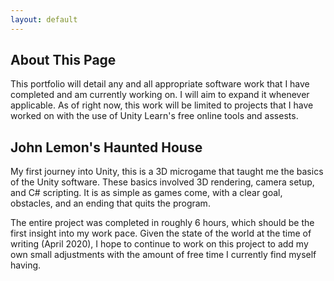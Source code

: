 ```yaml
---
layout: default
---
```


## About This Page

This portfolio will detail any and all appropriate software work that I have completed and am currently working on. I will aim to expand it whenever applicable. As of right now, this work will be limited to projects that I have worked on with the use of Unity Learn's free online tools and assests.

## John Lemon's Haunted House

My first journey into Unity, this is a 3D microgame that taught me the basics of the Unity software. These basics involved 3D rendering, camera setup, and C# scripting. It is as simple as games come, with a clear goal, obstacles, and an ending that quits the program.

The entire project was completed in roughly 6 hours, which should be the first insight into my work pace. Given the state of the world at the time of writing (April 2020), I hope to continue to work on this project to add my own small adjustments with the amount of free time I currently find myself having.
